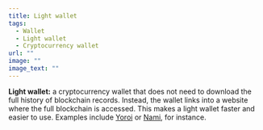 ```yaml
---
title: Light wallet
tags:
  - Wallet
  - Light wallet
  - Cryptocurrency wallet
url: ""
image: ""
image_text: ""
---
```


**Light wallet:** a cryptocurrency wallet that does not need to download the full history of blockchain records. Instead, the wallet links into a website where the full blockchain is accessed. This makes a light wallet faster and easier to use. Examples include [Yoroi](https://yoroi-wallet.com/#/) or [Nami](https://namiwallet.io/), for instance.
